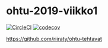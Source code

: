 # ohtu-2019-viikko1

[![CircleCI](https://circleci.com/gh/riiraty/ohtu-2019-viikko1.svg?style=svg)](https://circleci.com/gh/riiraty/ohtu-2019-viikko1) [![codecov](https://codecov.io/gh/riiraty/ohtu-2019-viikko1/branch/master/graph/badge.svg)](https://codecov.io/gh/riiraty/ohtu-2019-viikko1)

https://github.com/riiraty/ohtu-tehtavat
